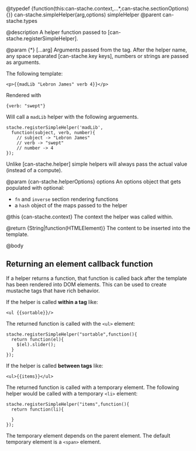 @typedef {function(this:can-stache.context,...*,can-stache.sectionOptions){}} can-stache.simpleHelper(arg,options) simpleHelper
@parent can-stache.types

@description A helper function passed to [can-stache.registerSimpleHelper].

@param {*} [...arg] Arguments passed from the tag. After the helper
name, any space separated [can-stache.key keys], numbers or
strings are passed as arguments.

The following template:

    <p>{{madLib "Lebron James" verb 4}}</p>

Rendered with

    {verb: "swept"}

Will call a `madLib` helper with the following arguements.

    stache.registerSimpleHelper('madLib',
      function(subject, verb, number){
        // subject -> "Lebron James"
        // verb -> "swept"
        // number -> 4
    });

Unlike [can-stache.helper] simple helpers will always pass the actual
value (instead of a compute).

@param {can-stache.helperOptions} options An options object
that gets populated with optional:

- `fn` and `inverse` section rendering functions
- a `hash` object of the maps passed to the helper

@this {can-stache.context} The context the helper was
called within.

@return {String|function(HTMLElement)} The content to be inserted into
the template.

@body


## Returning an element callback function

If a helper returns a function, that function is called back after
the template has been rendered into DOM elements. This can
be used to create mustache tags that have rich behavior.

If the helper is called __within a tag__ like:

    <ul {{sortable}}/>

The returned function is called with the `<ul>` element:

    stache.registerSimpleHelper("sortable",function(){
      return function(el){
        $(el).slider();
      }
    });

If the helper is called __between tags__ like:

    <ul>{{items}}</ul>

The returned function is called with a temporary element. The
following helper would be called with a temporary `<li>` element:

    stache.registerSimpleHelper("items",function(){
      return function(li){

      }
    });

The temporary element depends on the parent element. The default temporary element
is a `<span>` element.
